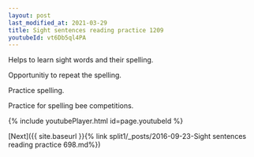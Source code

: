 ```yaml
---
layout: post
last_modified_at: 2021-03-29
title: Sight sentences reading practice 1209
youtubeId: vt6Db5ql4PA
---
```

 
 
Helps to learn sight words and their spelling.

Opportunitiy to repeat the spelling. 

Practice spelling. 
 
Practice for spelling bee competitions. 
 
{% include youtubePlayer.html id=page.youtubeId %}
 
 

[Next]({{ site.baseurl }}{% link  split1/_posts/2016-09-23-Sight sentences reading practice 698.md%})
 
